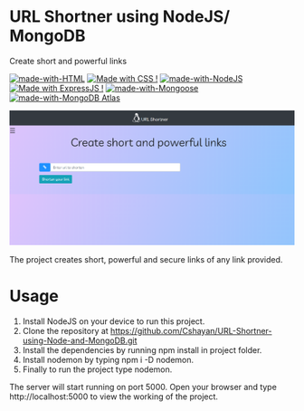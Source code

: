 # URL Shortner using NodeJS/ MongoDB

Create short and powerful links

[![made-with-HTML](https://img.shields.io/badge/Made%20with-HTML-1f425f.svg)](https://www.latex-project.org/)
[![Made with CSS !](https://img.shields.io/badge/Made%20with-SCSS-1abc9c.svg)](https://GitHub.com/Naereen/ama)
[![made-with-NodeJS](https://img.shields.io/badge/Made%20with-NodeJS-1f425f.svg)](https://www.latex-project.org/)
[![Made with ExpressJS !](https://img.shields.io/badge/Made%20with-ExpressJS-1abc9c.svg)](https://GitHub.com/Naereen/ama)
[![made-with-Mongoose](https://img.shields.io/badge/Made%20with-Mongoose-1f425f.svg)](https://www.latex-project.org/)
[![made-with-MongoDB Atlas](https://img.shields.io/badge/Made%20with-MongoDBAtlas-1f425f.svg)](https://www.latex-project.org/)

![Alt text](public/img/ss.png "Title")

The project creates short, powerful and secure links of any link provided.

# Usage

1.  Install NodeJS on your device to run this project.
2.  Clone the repository at https://github.com/Cshayan/URL-Shortner-using-Node-and-MongoDB.git
3.  Install the dependencies by running npm install in project folder.
4.  Install nodemon by typing npm i -D nodemon.
5.  Finally to run the project type nodemon.

The server will start running on port 5000. Open your browser and type http://localhost:5000 to view the working of
the project.

